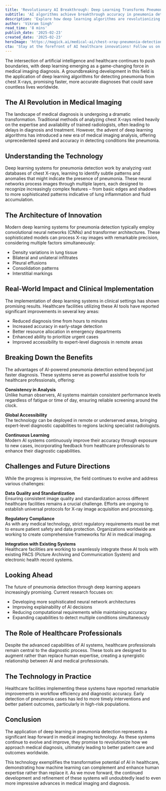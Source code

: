```yaml
---
title: 'Revolutionary AI Breakthrough: Deep Learning Transforms Pneumonia Detection in Chest X-rays'
subtitle: 'AI algorithms achieve breakthrough accuracy in pneumonia detection from chest X-rays'
description: 'Explore how deep learning algorithms are revolutionizing pneumonia detection in chest X-rays. This breakthrough technology combines sophisticated neural networks and medical expertise, promising faster, more accurate diagnoses, ultimately improving patient outcomes and accessibility in healthcare worldwide.'
author: 'Vikram Singh'
read_time: '8 mins'
publish_date: '2025-02-23'
created_date: '2025-02-23'
heroImage: 'https://magick.ai/medical-ai/chest-xray-pneumonia-detection.jpg'
cta: 'Stay at the forefront of AI healthcare innovations! Follow us on LinkedIn for the latest updates on groundbreaking medical technology advancements and expert insights into the future of healthcare diagnostics.'
---
```


The intersection of artificial intelligence and healthcare continues to push boundaries, with deep learning emerging as a game-changing force in medical imaging diagnosis. A groundbreaking development in this field is the application of deep learning algorithms for detecting pneumonia from chest X-rays, promising faster, more accurate diagnoses that could save countless lives worldwide.

## The AI Revolution in Medical Imaging

The landscape of medical diagnosis is undergoing a dramatic transformation. Traditional methods of analyzing chest X-rays relied heavily on the expertise and availability of trained radiologists, often leading to delays in diagnosis and treatment. However, the advent of deep learning algorithms has introduced a new era of medical imaging analysis, offering unprecedented speed and accuracy in detecting conditions like pneumonia.

## Understanding the Technology

Deep learning systems for pneumonia detection work by analyzing vast databases of chest X-rays, learning to identify subtle patterns and anomalies that might indicate the presence of pneumonia. These neural networks process images through multiple layers, each designed to recognize increasingly complex features – from basic edges and shadows to more sophisticated patterns indicative of lung inflammation and fluid accumulation.

## The Architecture of Innovation

Modern deep learning systems for pneumonia detection typically employ convolutional neural networks (CNNs) and transformer architectures. These sophisticated models can process X-ray images with remarkable precision, considering multiple factors simultaneously:

- Density variations in lung tissue
- Bilateral and unilateral infiltrates
- Pleural effusions
- Consolidation patterns
- Interstitial markings

## Real-World Impact and Clinical Implementation

The implementation of deep learning systems in clinical settings has shown promising results. Healthcare facilities utilizing these AI tools have reported significant improvements in several key areas:

- Reduced diagnosis time from hours to minutes
- Increased accuracy in early-stage detection
- Better resource allocation in emergency departments
- Enhanced ability to prioritize urgent cases
- Improved accessibility to expert-level diagnosis in remote areas

## Breaking Down the Benefits

The advantages of AI-powered pneumonia detection extend beyond just faster diagnosis. These systems serve as powerful assistive tools for healthcare professionals, offering:

**Consistency in Analysis**  
Unlike human observers, AI systems maintain consistent performance levels regardless of fatigue or time of day, ensuring reliable screening around the clock.

**Global Accessibility**  
The technology can be deployed in remote or underserved areas, bringing expert-level diagnostic capabilities to regions lacking specialist radiologists.

**Continuous Learning**  
Modern AI systems continuously improve their accuracy through exposure to new cases, incorporating feedback from healthcare professionals to enhance their diagnostic capabilities.

## Challenges and Future Directions

While the progress is impressive, the field continues to evolve and address various challenges:

**Data Quality and Standardization**  
Ensuring consistent image quality and standardization across different healthcare facilities remains a crucial challenge. Efforts are ongoing to establish universal protocols for X-ray image acquisition and processing.

**Regulatory Compliance**  
As with any medical technology, strict regulatory requirements must be met to ensure patient safety and data protection. Organizations worldwide are working to create comprehensive frameworks for AI in medical imaging.

**Integration with Existing Systems**  
Healthcare facilities are working to seamlessly integrate these AI tools with existing PACS (Picture Archiving and Communication System) and electronic health record systems.

## Looking Ahead

The future of pneumonia detection through deep learning appears increasingly promising. Current research focuses on:

- Developing more sophisticated neural network architectures
- Improving explainability of AI decisions
- Reducing computational requirements while maintaining accuracy
- Expanding capabilities to detect multiple conditions simultaneously

## The Role of Healthcare Professionals

Despite the advanced capabilities of AI systems, healthcare professionals remain central to the diagnostic process. These tools are designed to augment rather than replace human expertise, creating a synergistic relationship between AI and medical professionals.

## The Technology in Practice

Healthcare facilities implementing these systems have reported remarkable improvements in workflow efficiency and diagnostic accuracy. Early detection of pneumonia cases has led to more timely interventions and better patient outcomes, particularly in high-risk populations.

## Conclusion

The application of deep learning in pneumonia detection represents a significant leap forward in medical imaging technology. As these systems continue to evolve and improve, they promise to revolutionize how we approach medical diagnosis, ultimately leading to better patient care and outcomes worldwide.

This technology exemplifies the transformative potential of AI in healthcare, demonstrating how machine learning can complement and enhance human expertise rather than replace it. As we move forward, the continued development and refinement of these systems will undoubtedly lead to even more impressive advances in medical imaging and diagnosis.